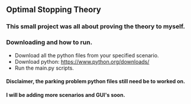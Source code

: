 ## Optimal Stopping Theory
### This small project was all about proving the theory to myself.

### Downloading and how to run.
- Download all the python files from your specified scenario.
- Download python: https://www.python.org/downloads/
- Run the main.py scripts.

#### Disclaimer, the parking problem python files still need be to worked on.
#### I will be adding more scenarios and GUI's soon.
